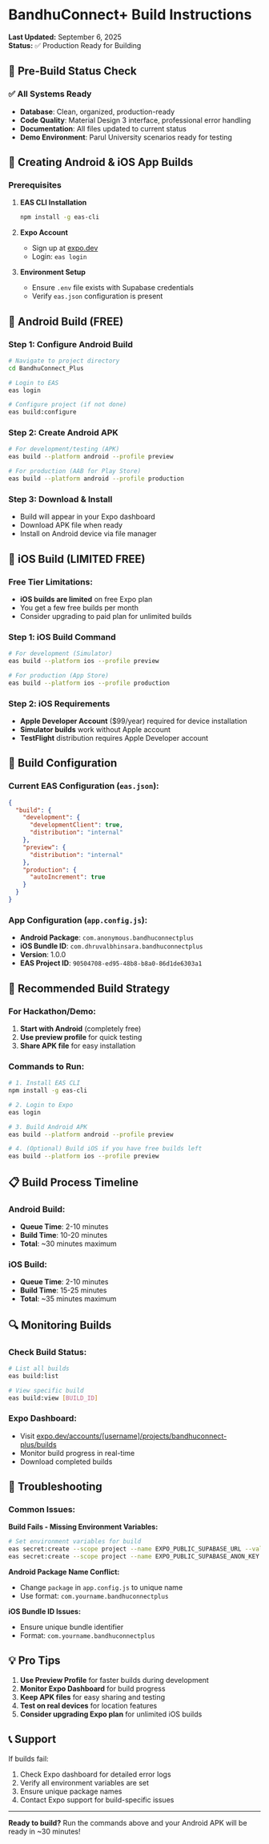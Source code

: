 # BandhuConnect+ Build Instructions

**Last Updated:** September 6, 2025  
**Status:** ✅ Production Ready for Building

## 🎯 Pre-Build Status Check

### ✅ All Systems Ready

- **Database**: Clean, organized, production-ready
- **Code Quality**: Material Design 3 interface, professional error handling
- **Documentation**: All files updated to current status
- **Demo Environment**: Parul University scenarios ready for testing

## 🚀 Creating Android & iOS App Builds

### Prerequisites

1. **EAS CLI Installation**

   ```bash
   npm install -g eas-cli
   ```

2. **Expo Account**

   - Sign up at [expo.dev](https://expo.dev)
   - Login: `eas login`

3. **Environment Setup**
   - Ensure `.env` file exists with Supabase credentials
   - Verify `eas.json` configuration is present

## 📱 Android Build (FREE)

### Step 1: Configure Android Build

```bash
# Navigate to project directory
cd BandhuConnect_Plus

# Login to EAS
eas login

# Configure project (if not done)
eas build:configure
```

### Step 2: Create Android APK

```bash
# For development/testing (APK)
eas build --platform android --profile preview

# For production (AAB for Play Store)
eas build --platform android --profile production
```

### Step 3: Download & Install

- Build will appear in your Expo dashboard
- Download APK file when ready
- Install on Android device via file manager

## 🍎 iOS Build (LIMITED FREE)

### Free Tier Limitations:

- **iOS builds are limited** on free Expo plan
- You get a few free builds per month
- Consider upgrading to paid plan for unlimited builds

### Step 1: iOS Build Command

```bash
# For development (Simulator)
eas build --platform ios --profile preview

# For production (App Store)
eas build --platform ios --profile production
```

### Step 2: iOS Requirements

- **Apple Developer Account** ($99/year) required for device installation
- **Simulator builds** work without Apple account
- **TestFlight** distribution requires Apple Developer account

## 🔧 Build Configuration

### Current EAS Configuration (`eas.json`):

```json
{
  "build": {
    "development": {
      "developmentClient": true,
      "distribution": "internal"
    },
    "preview": {
      "distribution": "internal"
    },
    "production": {
      "autoIncrement": true
    }
  }
}
```

### App Configuration (`app.config.js`):

- **Android Package**: `com.anonymous.bandhuconnectplus`
- **iOS Bundle ID**: `com.dhruvalbhinsara.bandhuconnectplus`
- **Version**: 1.0.0
- **EAS Project ID**: `90504708-ed95-48b8-b8a0-86d1de6303a1`

## 🎯 Recommended Build Strategy

### For Hackathon/Demo:

1. **Start with Android** (completely free)
2. **Use preview profile** for quick testing
3. **Share APK file** for easy installation

### Commands to Run:

```bash
# 1. Install EAS CLI
npm install -g eas-cli

# 2. Login to Expo
eas login

# 3. Build Android APK
eas build --platform android --profile preview

# 4. (Optional) Build iOS if you have free builds left
eas build --platform ios --profile preview
```

## 📋 Build Process Timeline

### Android Build:

- **Queue Time**: 2-10 minutes
- **Build Time**: 10-20 minutes
- **Total**: ~30 minutes maximum

### iOS Build:

- **Queue Time**: 2-10 minutes
- **Build Time**: 15-25 minutes
- **Total**: ~35 minutes maximum

## 🔍 Monitoring Builds

### Check Build Status:

```bash
# List all builds
eas build:list

# View specific build
eas build:view [BUILD_ID]
```

### Expo Dashboard:

- Visit [expo.dev/accounts/[username]/projects/bandhuconnect-plus/builds](https://expo.dev)
- Monitor build progress in real-time
- Download completed builds

## 🚨 Troubleshooting

### Common Issues:

**Build Fails - Missing Environment Variables:**

```bash
# Set environment variables for build
eas secret:create --scope project --name EXPO_PUBLIC_SUPABASE_URL --value "your_url"
eas secret:create --scope project --name EXPO_PUBLIC_SUPABASE_ANON_KEY --value "your_key"
```

**Android Package Name Conflict:**

- Change `package` in `app.config.js` to unique name
- Use format: `com.yourname.bandhuconnectplus`

**iOS Bundle ID Issues:**

- Ensure unique bundle identifier
- Format: `com.yourname.bandhuconnectplus`

## 💡 Pro Tips

1. **Use Preview Profile** for faster builds during development
2. **Monitor Expo Dashboard** for build progress
3. **Keep APK files** for easy sharing and testing
4. **Test on real devices** for location features
5. **Consider upgrading Expo plan** for unlimited iOS builds

## 📞 Support

If builds fail:

1. Check Expo dashboard for detailed error logs
2. Verify all environment variables are set
3. Ensure unique package names
4. Contact Expo support for build-specific issues

---

**Ready to build?** Run the commands above and your Android APK will be ready in ~30 minutes!
